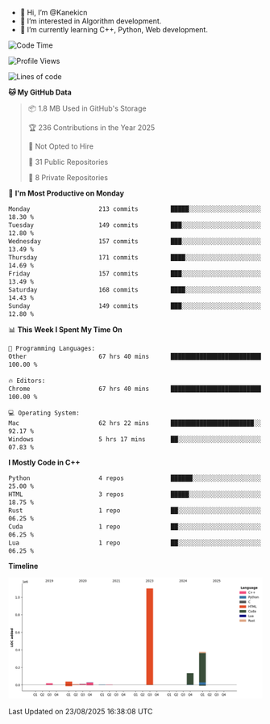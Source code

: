- 👋 Hi, I’m @Kanekicn
- 👀 I’m interested in Algorithm development.
- 🌱 I’m currently learning C++, Python, Web development.

<!---
cotecsz/cotecsz is a ✨ special ✨ repository because its `README.md` (this file) appears on your GitHub profile.
You can click the Preview link to take a look at your changes.
--->

<!--START_SECTION:waka-->
![Code Time](http://img.shields.io/badge/Code%20Time-4%2C311%20hrs%2039%20mins-blue)

![Profile Views](http://img.shields.io/badge/Profile%20Views-0-blue)

![Lines of code](https://img.shields.io/badge/From%20Hello%20World%20I%27ve%20Written-1.7%20million%20lines%20of%20code-blue)

**🐱 My GitHub Data** 

> 📦 1.8 MB Used in GitHub's Storage 
 > 
> 🏆 236 Contributions in the Year 2025
 > 
> 🚫 Not Opted to Hire
 > 
> 📜 31 Public Repositories 
 > 
> 🔑 8 Private Repositories 
 > 
📅 **I'm Most Productive on Monday** 

```text
Monday                   213 commits         █████░░░░░░░░░░░░░░░░░░░░   18.30 % 
Tuesday                  149 commits         ███░░░░░░░░░░░░░░░░░░░░░░   12.80 % 
Wednesday                157 commits         ███░░░░░░░░░░░░░░░░░░░░░░   13.49 % 
Thursday                 171 commits         ████░░░░░░░░░░░░░░░░░░░░░   14.69 % 
Friday                   157 commits         ███░░░░░░░░░░░░░░░░░░░░░░   13.49 % 
Saturday                 168 commits         ████░░░░░░░░░░░░░░░░░░░░░   14.43 % 
Sunday                   149 commits         ███░░░░░░░░░░░░░░░░░░░░░░   12.80 % 
```


📊 **This Week I Spent My Time On** 

```text
💬 Programming Languages: 
Other                    67 hrs 40 mins      █████████████████████████   100.00 % 

🔥 Editors: 
Chrome                   67 hrs 40 mins      █████████████████████████   100.00 % 

💻 Operating System: 
Mac                      62 hrs 22 mins      ███████████████████████░░   92.17 % 
Windows                  5 hrs 17 mins       ██░░░░░░░░░░░░░░░░░░░░░░░   07.83 % 
```

**I Mostly Code in C++** 

```text
Python                   4 repos             ██████░░░░░░░░░░░░░░░░░░░   25.00 % 
HTML                     3 repos             █████░░░░░░░░░░░░░░░░░░░░   18.75 % 
Rust                     1 repo              ██░░░░░░░░░░░░░░░░░░░░░░░   06.25 % 
Cuda                     1 repo              ██░░░░░░░░░░░░░░░░░░░░░░░   06.25 % 
Lua                      1 repo              ██░░░░░░░░░░░░░░░░░░░░░░░   06.25 % 
```



**Timeline**

![Lines of Code chart](https://raw.githubusercontent.com/Kanekicn/Kanekicn/master/assets/bar_graph.png)


 Last Updated on 23/08/2025 16:38:08 UTC
<!--END_SECTION:waka-->
